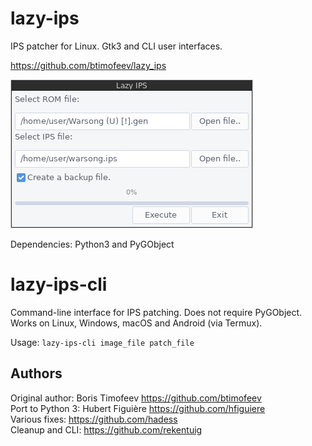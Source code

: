 lazy-ips
========

IPS patcher for Linux. Gtk3 and CLI user interfaces.

https://github.com/btimofeev/lazy_ips

<img src="https://github.com/btimofeev/lazy_ips/raw/master/img/screenshot.png">

Dependencies: Python3 and PyGObject

lazy-ips-cli
============

Command-line interface for IPS patching. Does not require PyGObject. Works on Linux, Windows, macOS and Android (via Termux).

Usage: ```lazy-ips-cli image_file patch_file```

Authors
-------

Original author: Boris Timofeev https://github.com/btimofeev  
Port to Python 3: Hubert Figuière https://github.com/hfiguiere  
Various fixes: https://github.com/hadess  
Cleanup and CLI: https://github.com/rekentuig  
